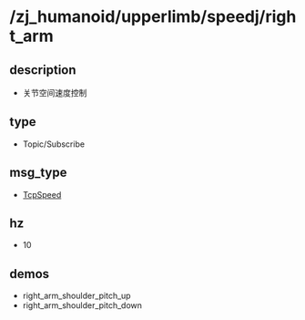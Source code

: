 # /zj_humanoid/upperlimb/speedj/right_arm

## description
- 关节空间速度控制

## type
- Topic/Subscribe

## msg_type
- [TcpSpeed](../../../../zj_humanoid_types.md#TcpSpeed)

## hz
- 10

## demos
- right_arm_shoulder_pitch_up
- right_arm_shoulder_pitch_down

